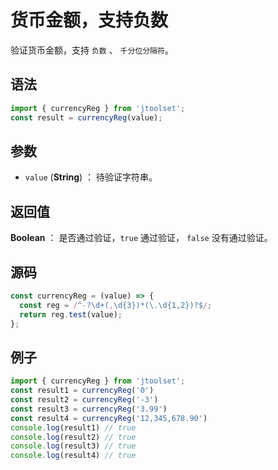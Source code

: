 

# 货币金额，支持负数

验证货币金额，支持 `负数` 、 `千分位分隔符`。

## 语法

```js
import { currencyReg } from 'jtoolset';
const result = currencyReg(value);
```

## 参数

- `value` (**String**) ： 待验证字符串。

## 返回值

**Boolean** ： 是否通过验证，`true` 通过验证， `false` 没有通过验证。

## 源码

```js
const currencyReg = (value) => {
  const reg = /^-?\d+(,\d{3})*(\.\d{1,2})?$/;
  return reg.test(value);
};
```

## 例子

```js
import { currencyReg } from 'jtoolset';
const result1 = currencyReg('0')
const result2 = currencyReg('-3')
const result3 = currencyReg('3.99')
const result4 = currencyReg('12,345,678.90')
console.log(result1) // true
console.log(result2) // true
console.log(result3) // true
console.log(result4) // true
```
